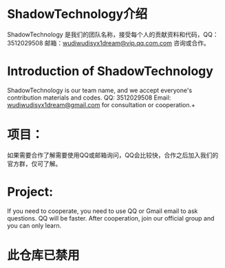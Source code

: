# ShadowTechnology介绍
ShadowTechnology 是我们的团队名称，接受每个人的贡献资料和代码，QQ：3512029508 邮箱：wudiwudisyx1dream@vip.qq.com.com 咨询或合作。


# Introduction of ShadowTechnology
ShadowTechnology is our team name, and we accept everyone's contribution materials and codes. QQ: 3512029508 Email: wudiwudisyx1dream@gmail.com for consultation or cooperation.+


# 项目：
如果需要合作了解需要使用QQ或邮箱询问，QQ会比较快，合作之后加入我们的官方群，仅可了解。


# Project:
If you need to cooperate, you need to use QQ or Gmail email to ask questions. QQ will be faster. After cooperation, join our official group and you can only learn.

# 此仓库已禁用

